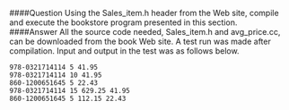 ####Question
Using the Sales_item.h header from the Web site, compile and execute the bookstore program presented in this section.  
####Answer
All the source code needed, Sales_item.h and avg_price.cc, can be downloaded from the book Web site. A test run was made after compilation. Input and output in the test was as follows below.  
```
978-0321714114 5 41.95
978-0321714114 10 41.95
860-1200651645 5 22.43
978-0321714114 15 629.25 41.95
860-1200651645 5 112.15 22.43
```
